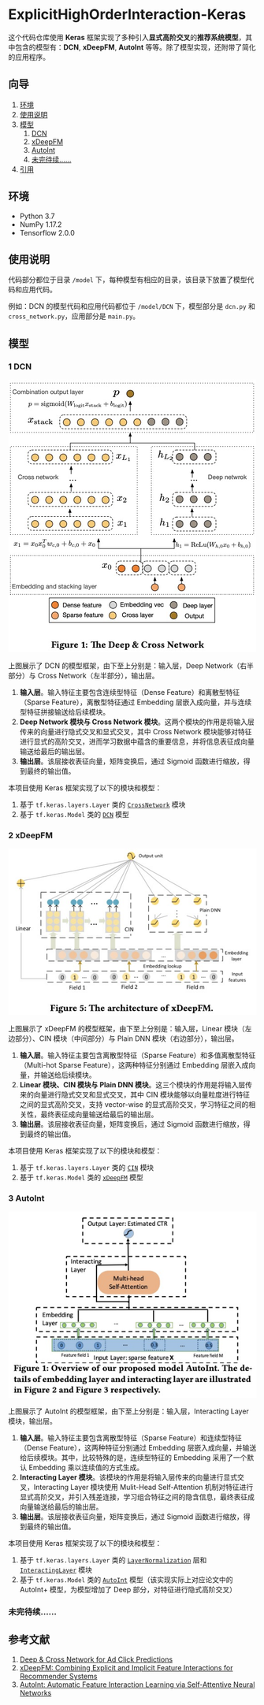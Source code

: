 # ExplicitHighOrderInteraction-Keras

这个代码仓库使用 **Keras** 框架实现了多种引入**显式高阶交叉**的**推荐系统模型**，其中包含的模型有：**DCN**, **xDeepFM**, **AutoInt** 等等。除了模型实现，还附带了简化的应用程序。

## 向导

1. [环境](#环境)
2. [使用说明](#使用说明)
3. [模型](#模型)
    1. [DCN](#1-dcn)
    2. [xDeepFM](#2-xdeepfm)
    3. [AutoInt](#3-autoint)
    999. [未完待续……](#未完待续)
4. [引用](#引用)

## 环境

- Python 3.7
- NumPy 1.17.2
- Tensorflow 2.0.0

## 使用说明

代码部分都位于目录 `/model` 下，每种模型有相应的目录，该目录下放置了模型代码和应用代码。

例如：DCN 的模型代码和应用代码都位于 `/model/DCN` 下，模型部分是 `dcn.py` 和 `cross_network.py`，应用部分是 `main.py`。

## 模型

### 1 DCN

<p align="center">
	<img src="image/dcn.png">
</p>

上图展示了 DCN 的模型框架，由下至上分别是：输入层，Deep Network（右半部分）与 Cross Network（左半部分），输出层。

1. **输入层**。输入特征主要包含连续型特征（Dense Feature）和离散型特征（Sparse Feature），离散型特征通过 Embedding 层嵌入成向量，并与连续型特征拼接输送给后续模块。
2. **Deep Network 模块与 Cross Network 模块**。这两个模块的作用是将输入层传来的向量进行隐式交叉和显式交叉，其中 Cross Network 模块能够对特征进行显式的高阶交叉，进而学习数据中蕴含的重要信息，并将信息表征成向量输送给最后的输出层。
3. **输出层**。该层接收表征向量，矩阵变换后，通过 Sigmoid 函数进行缩放，得到最终的输出值。

本项目使用 Keras 框架实现了以下的模块和模型：

1. 基于 `tf.keras.layers.Layer` 类的 [`CrossNetwork`](https://github.com/ShawnyXiao/ExplicitHighOrderInteraction-Keras/blob/master/model/DCN/cross_network.py) 模块
2. 基于 `tf.keras.Model` 类的 [`DCN`](https://github.com/ShawnyXiao/ExplicitHighOrderInteraction-Keras/blob/master/model/DCN/dcn.py) 模型

### 2 xDeepFM

<p align="center">
	<img src="image/xdeepfm.png">
</p>

上图展示了 xDeepFM 的模型框架，由下至上分别是：输入层，Linear 模块（左边部分）、CIN 模块（中间部分）与 Plain DNN 模块（右边部分），输出层。

1. **输入层**。输入特征主要包含离散型特征（Sparse Feature）和多值离散型特征（Multi-hot Sparse Feature），这两种特征分别通过 Embedding 层嵌入成向量，并输送给后续模块。
2. **Linear 模块、CIN 模块与 Plain DNN 模块**。这三个模块的作用是将输入层传来的向量进行隐式交叉和显式交叉，其中 CIN 模块能够以向量粒度进行特征之间的显式高阶交叉，支持 vector-wise 的显式高阶交叉，学习特征之间的相关性，最终表征成向量输送给最后的输出层。
3. **输出层**。该层接收表征向量，矩阵变换后，通过 Sigmoid 函数进行缩放，得到最终的输出值。

本项目使用 Keras 框架实现了以下的模块和模型：

1. 基于 `tf.keras.layers.Layer` 类的 [`CIN`](https://github.com/ShawnyXiao/ExplicitHighOrderInteraction-Keras/blob/master/model/xDeepFM/cin.py) 模块
2. 基于 `tf.keras.Model` 类的 [`xDeepFM`](https://github.com/ShawnyXiao/ExplicitHighOrderInteraction-Keras/blob/master/model/xDeepFM/xdeepfm.py) 模型

### 3 AutoInt

<p align="center">
	<img src="image/autoint.png">
</p>

上图展示了 AutoInt 的模型框架，由下至上分别是：输入层，Interacting Layer 模块，输出层。

1. **输入层**。输入特征主要包含离散型特征（Sparse Feature）和连续型特征（Dense Feature），这两种特征分别通过 Embedding 层嵌入成向量，并输送给后续模块。其中，比较特殊的是，连续型特征的 Embedding 采用了一个默认 Embedding 乘以连续值的方式生成。
2. **Interacting Layer 模块**。该模块的作用是将输入层传来的向量进行显式交叉，Interacting Layer 模块使用 Mulit-Head Self-Attention 机制对特征进行显式高阶交叉，并引入残差连接，学习组合特征之间的隐含信息，最终表征成向量输送给最后的输出层。
3. **输出层**。该层接收表征向量，矩阵变换后，通过 Sigmoid 函数进行缩放，得到最终的输出值。

本项目使用 Keras 框架实现了以下的模块和模型：

1. 基于 `tf.keras.layers.Layer` 类的 [`LayerNormalization`](https://github.com/ShawnyXiao/ExplicitHighOrderInteraction-Keras/blob/master/model/AutoInt/layer_normalization.py) 层和 [`InteractingLayer`](https://github.com/ShawnyXiao/ExplicitHighOrderInteraction-Keras/blob/master/model/AutoInt/interacting_layer.py) 模块
2. 基于 `tf.keras.Model` 类的 [`AutoInt`](https://github.com/ShawnyXiao/ExplicitHighOrderInteraction-Keras/blob/master/model/AutoInt/autoint.py) 模型（该实现实际上对应论文中的 AutoInt+ 模型，为模型增加了 Deep 部分，对特征进行隐式高阶交叉）

### 未完待续……

## 参考文献

1. [Deep & Cross Network for Ad Click Predictions](https://arxiv.org/pdf/1708.05123.pdf)
2. [xDeepFM: Combining Explicit and Implicit Feature Interactions for Recommender Systems](https://arxiv.org/pdf/1803.05170.pdf)
3. [AutoInt: Automatic Feature Interaction Learning via Self-Attentive Neural Networks](https://arxiv.org/pdf/1810.11921.pdf)